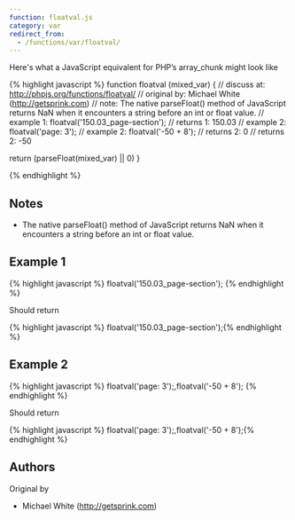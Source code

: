 ```yaml
---
function: floatval.js
category: var
redirect_from:
  - /functions/var/floatval/
---
```


<!-- WARNING! This file is auto generated by `npm run web:inject`, do not edit by hand -->

Here's what a JavaScript equivalent for PHP’s array_chunk might look like

{% highlight javascript %}
function floatval (mixed_var) {
  //  discuss at: http://phpjs.org/functions/floatval/
  // original by: Michael White (http://getsprink.com)
  //        note: The native parseFloat() method of JavaScript returns NaN when it encounters a string before an int or float value.
  //   example 1: floatval('150.03_page-section');
  //   returns 1: 150.03
  //   example 2: floatval('page: 3');
  //   example 2: floatval('-50 + 8');
  //   returns 2: 0
  //   returns 2: -50

  return (parseFloat(mixed_var) || 0)
}

{% endhighlight %}

## Notes
- The native parseFloat() method of JavaScript returns NaN when it encounters a string before an int or float value.

## Example 1

{% highlight javascript %}
floatval('150.03_page-section');
{% endhighlight %}

Should return

{% highlight javascript %}
floatval('150.03_page-section');{% endhighlight %}

## Example 2

{% highlight javascript %}
floatval('page: 3');,floatval('-50 + 8');
{% endhighlight %}

Should return

{% highlight javascript %}
floatval('page: 3');,floatval('-50 + 8');{% endhighlight %}


## Authors


Original by

- Michael White (http://getsprink.com)

